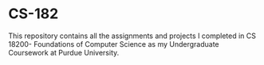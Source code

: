 # CS-182
This repository contains all the assignments and projects I completed in CS 18200- Foundations of Computer Science as my Undergraduate Coursework at Purdue University.
